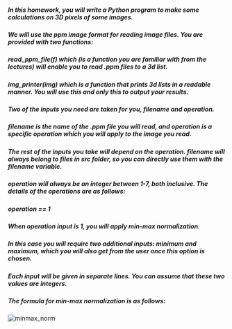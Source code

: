 ##### In this homework, you will write a Python program to make some calculations on 3D pixels of some images.
##### We will use the ppm image format for reading image files. You are provided with two functions:
##### read_ppm_file(f) which (is a function you are familiar with from the lectures) will enable you to read .ppm files to a 3d list.
##### img_printer(img) which is a function that prints 3d lists in a readable manner. You will use this and only this to output your results.
##### Two of the inputs you need are taken for you, filename and operation.
##### filename is the name of the .ppm file you will read, and operation is a specific operation which you will apply to the image you read.
##### The rest of the inputs you take will depend on the operation. filename will always belong to files in src folder, so you can directly use them with the filename variable.
##### operation will always be an integer between 1-7, both inclusive. The details of the operations are as follows:
##### operation == 1
##### When operation input is 1, you will apply min-max normalization.
##### In this case you will require two additional inputs: minimum and maximum, which you will also get from the user once this option is chosen.
##### Each input will be given in separate lines. You can assume that these two values are integers.
##### The formula for min-max normalization is as follows:

![minmax_norm](https://user-images.githubusercontent.com/124915257/221966306-b292f2ac-57bd-4422-af3a-49a78957ff16.png)
